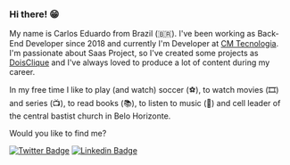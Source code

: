 ### Hi there! 😁

My name is Carlos Eduardo from Brazil (🇧🇷). I've been working as Back-End Developer since 2018 and currently I'm Developer at [CM Tecnologia](https://https://cmtecnologia.com.br/). I'm passionate about Saas Project, so I've created some projects as [DoisClique](https://github.com/Doisclique) and I've always loved to produce a lot of content during my career.

In my free time I like to play (and watch) soccer (⚽️), to watch movies (🎞️) and series (📺), to read books (📚), to listen to music (🎵) and cell leader of the central bastist church in Belo Horizonte.

Would you like to find me?

[![Twitter Badge](https://img.shields.io/badge/-Twitter-1ca0f1?style=flat-square&labelColor=1ca0f1&logo=twitter&logoColor=white&link=https://twitter.com/carlos_e_93)](https://twitter.com/carlos_e_93)
[![Linkedin Badge](https://img.shields.io/badge/-LinkedIn-blue?style=flat-square&logo=Linkedin&logoColor=white&link=https://www.linkedin.com/in/carlos-eduardo-junior-a63876166/0)](https://www.linkedin.com/in/carlos-eduardo-junior-a63876166/0)

